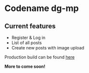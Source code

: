 # Codename dg-mp

## Current features

- Register & Log in
- List of all posts
- Create new posts with image upload

Production build can be found [here](https://dg-mp.onrender.com)

**More to come soon!**
